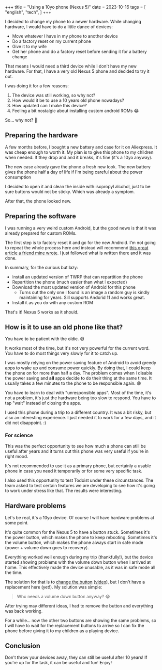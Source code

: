 +++
title = "Using a 10yo phone (Nexus 5)"
date = 2023-10-16
tags = [
    "english",
    "tech",
]
+++

I decided to change my phone to a newer hardware. While changing hardware, I
would have to do a little dance of devices:

- Move whatever I have in my phone to another device
- Do a factory reset on my current phone
- Give it to my wife
- Get her phone and do a factory reset before sending it for a battery change

That means I would need a third device while I don't have my new hardware. For
that, I have a very old Nexus 5 phone and decided to try it out.

I was doing it for a few reasons:

1. The device was still working, so why not?
2. How would it be to use a 10 years old phone nowadays?
3. How updated can I make this device?
4. Feeling a bit nostalgic about installing custom android ROMs 😂

So... why not? 🙂

## Preparing the hardware

A few months before, I bought a new battery and case for it on Aliexpress. It
was cheap enough to worth it. My plan is to give this phone to my children when
needed. If they drop and and it breaks, it's fine (it's a 10yo anyway).

The new case already gave the phone a fresh new look.
The new battery gives the phone half a day of life if I'm being careful about the power consumption

I decided to open it and clean the inside with isopropyl alcohol, just to be
sure buttons would not be sticky. Which was already a symptom.

After that, the phone looked new.

## Preparing the software

I was running a very weird custom Android, but the good news is that it was
already prepared for custom ROMs.

The first step is to factory reset it and go for the new Android. I'm not going
to repeat the whole process here and instead will recommend [this great article
a friend mine
wrote](https://www.city17.xyz/flashing-lineageos-on-lg-google-nexus-5-hammerhead/).
I just followed what is written there and it was done.

In summary, for the curious but lazy:

- Install an updated version of TWRP that can repartition the phone
- Repartition the phone (much easier than what I expected)
- Download the most updated version of Android for this phone
  - Turns out the only one I found is an image a random guy is kindly
    maintaining for years. Sill supports Andorid 11 and works great.
- Install it as you do with any custom ROM

That's it! Nexus 5 works as it should.

## How is it to use an old phone like that?

You have to be patient with the oldie. 😅

It works most of the time, but it's not very powerful for the current word. You
have to do most things very slowly for it to catch up.

I was mostly relying on the power saving feature of Android to avoid greedy
apps to wake up and consume power quickly. By doing that, I could keep the
phone on for more than half a day. The problem comes when I disable the power
saving and **all** apps decide to do their thing at the same time. It usually
takes a few minutes to the phone to be responsible again. 😅

You have to learn to deal with "unresponsible apps". Most of the time, it's not
a problem, it's just the hardware being too slow to respond. You have to tap
"wait" instead of closing the apps.

I used this phone during a trip to a different country. It was a bit risky, but
also an interesting experience. I just needed it to work for a few days, and it
did not disappoint. :)

### For science

This was the perfect opportunity to see how much a phone can still be useful
after years and it turns out this phone was very useful if you're in right
mood.

It's not recommended to use it as a primary phone, but certainly a usable phone
in case you need it temporarily or for some very specific task.

I also used this opportunity to test Todoist under these circunstances. The
team asked to test certain features we are developing to see how it's going to
work under stress like that. The results were interesting.

## Hardware problems

Let's be real, it's a 10yo device. Of course I will have hardware problems at
some point.

It's quite common for the Nexus 5 to have a button stuck. Sometimes it's the
power button, which makes the phone to keep rebooting. Sometimes it's the
volume button, which makes the phone always start in safe mode (power + volume
down goes to recovery).

Everything worked well enough during my trip (thankfully!), but the device
started showing problems with the volume down button when I arrived at home.
This effectively made the device unusable, as it was in safe mode all the time.

The solution for that is to [change the
button](https://clevercreations.org/how-to-fix-stuck-nexus-5-power-button/)
([video](https://www.youtube.com/watch?v=YMNsk_-dK-Y)), but I don't have a
replacement here (yet!). My solution was simple: 

> Who needs a volume down button anyway? 😂

After trying may different ideas, I had to remove the button and everything was
back working.

For a while... now the other two buttons are showing the same problems, so I
will have to wait for the replacement buttons to arrive so I can fix the phone
before giving it to my children as a playing device.


## Conclusion

Don't throw your devices away, they can still be useful after 10 years! If
you're up for the task, it can be useful and fun! Enjoy!
